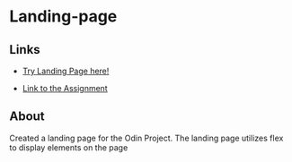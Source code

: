# Landing-page

## Links
- [Try Landing Page here!](https://yvoloshyn.github.io/landing-page/)

- [Link to the Assignment](https://www.theodinproject.com/paths/foundations/courses/foundations/lessons/landing-page)

## About
Created a landing page for the Odin Project. The landing page utilizes flex to display elements on the page